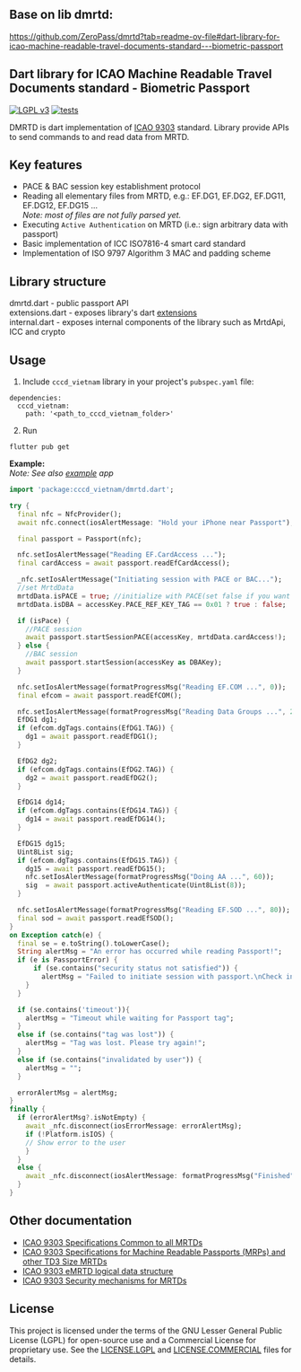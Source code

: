 ## Base on lib dmrtd: 
https://github.com/ZeroPass/dmrtd?tab=readme-ov-file#dart-library-for-icao-machine-readable-travel-documents-standard---biometric-passport

## Dart library for ICAO Machine Readable Travel Documents standard - Biometric Passport
[![LGPL v3](https://img.shields.io/badge/License-LGPL_v3-blue.svg?style=for-the-badge)](LICENSE.LGPL)
[![tests](https://img.shields.io/github/actions/workflow/status/ZeroPass/dmrtd/test.yml?label=Tests&branch=master&logo=github&style=for-the-badge)](https://github.com/ZeroPass/dmrtd/actions/workflows/test.yml)

DMRTD is dart implementation of [ICAO 9303](https://www.icao.int/publications/pages/publication.aspx?docnum=9303) standard.
Library provide APIs to send commands to and read data from MRTD.

## Key features
* PACE & BAC session key establishment protocol
* Reading all elementary files from MRTD, e.g.: EF.DG1, EF.DG2, EF.DG11, EF.DG12, EF.DG15 ...  
  *Note: most of files are not fully parsed yet.*
* Executing `Active Authentication` on MRTD (i.e.: sign arbitrary data with passport)
* Basic implementation of ICC ISO7816-4 smart card standard
* Implementation of ISO 9797 Algorithm 3 MAC and padding scheme

## Library structure
dmrtd.dart - public passport API  
extensions.dart - exposes library's dart [extensions](lib/src/extension)  
internal.dart - exposes internal components of the library such as MrtdApi, ICC and crypto

## Usage
1) Include `cccd_vietnam` library in your project's `pubspec.yaml` file:
```
dependencies:
  cccd_vietnam:
    path: '<path_to_cccd_vietnam_folder>'
```
2) Run
 ```
 flutter pub get
 ```

**Example:**  
*Note: See also [example](example) app*

```dart
import 'package:cccd_vietnam/dmrtd.dart';

try {
  final nfc = NfcProvider();
  await nfc.connect(iosAlertMessage: "Hold your iPhone near Passport");

  final passport = Passport(nfc);

  nfc.setIosAlertMessage("Reading EF.CardAccess ...");
  final cardAccess = await passport.readEfCardAccess();

  _nfc.setIosAlertMessage("Initiating session with PACE or BAC...");
  //set MrtdData
  mrtdData.isPACE = true; //initialize with PACE(set false if you want to do with DBA)
  mrtdData.isDBA = accessKey.PACE_REF_KEY_TAG == 0x01 ? true : false;

  if (isPace) {
    //PACE session
    await passport.startSessionPACE(accessKey, mrtdData.cardAccess!);
  } else {
    //BAC session
    await passport.startSession(accessKey as DBAKey);
  }

  nfc.setIosAlertMessage(formatProgressMsg("Reading EF.COM ...", 0));
  final efcom = await passport.readEfCOM();

  nfc.setIosAlertMessage(formatProgressMsg("Reading Data Groups ...", 20));
  EfDG1 dg1;
  if (efcom.dgTags.contains(EfDG1.TAG)) {
    dg1 = await passport.readEfDG1();
  }

  EfDG2 dg2;
  if (efcom.dgTags.contains(EfDG2.TAG)) {
    dg2 = await passport.readEfDG2();
  }

  EfDG14 dg14;
  if (efcom.dgTags.contains(EfDG14.TAG)) {
    dg14 = await passport.readEfDG14();
  }

  EfDG15 dg15;
  Uint8List sig;
  if (efcom.dgTags.contains(EfDG15.TAG)) {
    dg15 = await passport.readEfDG15();
    nfc.setIosAlertMessage(formatProgressMsg("Doing AA ...", 60));
    sig  = await passport.activeAuthenticate(Uint8List(8));
  }

  nfc.setIosAlertMessage(formatProgressMsg("Reading EF.SOD ...", 80));
  final sod = await passport.readEfSOD();
}
on Exception catch(e) {
  final se = e.toString().toLowerCase();
  String alertMsg = "An error has occurred while reading Passport!";
  if (e is PassportError) {
      if (se.contains("security status not satisfied")) {
        alertMsg = "Failed to initiate session with passport.\nCheck input data!";
    }
  }

  if (se.contains('timeout')){
    alertMsg = "Timeout while waiting for Passport tag";
  }
  else if (se.contains("tag was lost")) {
    alertMsg = "Tag was lost. Please try again!";
  }
  else if (se.contains("invalidated by user")) {
    alertMsg = "";
  }

  errorAlertMsg = alertMsg;
}
finally {
  if (errorAlertMsg?.isNotEmpty) {
    await _nfc.disconnect(iosErrorMessage: errorAlertMsg);
    if (!Platform.isIOS) {
    // Show error to the user
    }
  }
  else {
    await _nfc.disconnect(iosAlertMessage: formatProgressMsg("Finished", 100));
  }
}
```

## Other documentation
* [ICAO 9303 Specifications Common to all MRTDs](https://www.icao.int/publications/Documents/9303_p3_cons_en.pdf)
* [ICAO 9303 Specifications for Machine Readable Passports (MRPs) and other TD3 Size MRTDs](https://www.icao.int/publications/Documents/9303_p4_cons_en.pdf)
* [ICAO 9303 eMRTD logical data structure](https://www.icao.int/publications/Documents/9303_p10_cons_en.pdf)
* [ICAO 9303 Security mechanisms for MRTDs](https://www.icao.int/publications/Documents/9303_p11_cons_en.pdf)

## License
This project is licensed under the terms of the GNU Lesser General Public License (LGPL) for open-source use and a Commercial License for proprietary use. See the [LICENSE.LGPL](/LICENSE.LGPL) and [LICENSE.COMMERCIAL](/LICENSE.COMMERCIAL) files for details.
